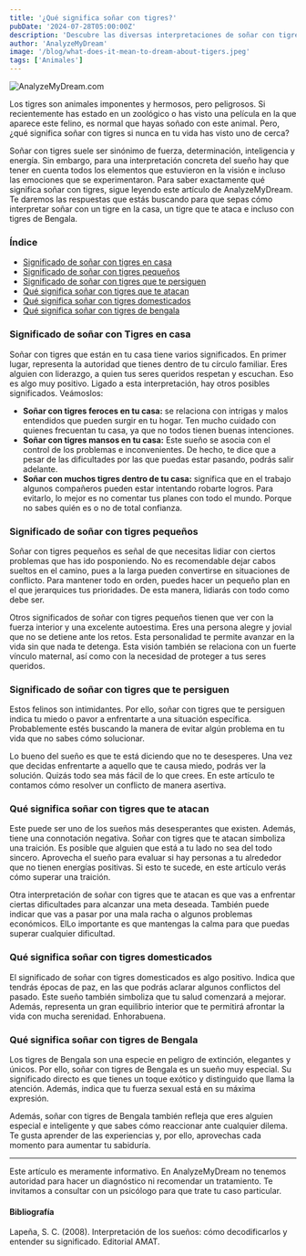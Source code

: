 ```yaml
---
title: '¿Qué significa soñar con tigres?'
pubDate: '2024-07-28T05:00:00Z'
description: 'Descubre las diversas interpretaciones de soñar con tigres, desde la representación de fuerza y ​​liderazgo hasta el reflejo de tus miedos internos.'
author: 'AnalyzeMyDream'
image: '/blog/what-does-it-mean-to-dream-about-tigers.jpeg'
tags: ['Animales']
---
```


![AnalyzeMyDream.com](/blog/what-does-it-mean-to-dream-about-tigers.jpeg)

Los tigres son animales imponentes y hermosos, pero peligrosos. Si recientemente has estado en un zoológico o has visto una película en la que aparece este felino, es normal que hayas soñado con este animal. Pero, ¿qué significa soñar con tigres si nunca en tu vida has visto uno de cerca?

Soñar con tigres suele ser sinónimo de fuerza, determinación, inteligencia y energía. Sin embargo, para una interpretación concreta del sueño hay que tener en cuenta todos los elementos que estuvieron en la visión e incluso las emociones que se experimentaron. Para saber exactamente qué significa soñar con tigres, sigue leyendo este artículo de AnalyzeMyDream. Te daremos las respuestas que estás buscando para que sepas cómo interpretar soñar con un tigre en la casa, un tigre que te ataca e incluso con tigres de Bengala.

### Índice

- [Significado de soñar con tigres en casa](#significado-de-soñar-con-tigres-en-casa)
- [Significado de soñar con tigres pequeños](#significado-de-soñar-con-tigres-pequenos)
- [Significado de soñar con tigres que te persiguen](#significado-de-soñar-con-tigres-que-te-persiguen)
- [Qué significa soñar con tigres que te atacan](#que-significa-soñar-con-tigres-que-te-atacan)
- [Qué significa soñar con tigres domesticados](#que-significa-soñar-con-tigres-domesticados)
- [Qué significa soñar con tigres de bengala](#que-significa-soñar-con-tigres-de-bengala)

### Significado de soñar con Tigres en casa

Soñar con tigres que están en tu casa tiene varios significados. En primer lugar, representa la autoridad que tienes dentro de tu círculo familiar. Eres alguien con liderazgo, a quien tus seres queridos respetan y escuchan. Eso es algo muy positivo. Ligado a esta interpretación, hay otros posibles significados. Veámoslos:

- **Soñar con tigres feroces en tu casa:** se relaciona con intrigas y malos entendidos que pueden surgir en tu hogar. Ten mucho cuidado con quienes frecuentan tu casa, ya que no todos tienen buenas intenciones.
- **Soñar con tigres mansos en tu casa:** Este sueño se asocia con el control de los problemas e inconvenientes. De hecho, te dice que a pesar de las dificultades por las que puedas estar pasando, podrás salir adelante.
- **Soñar con muchos tigres dentro de tu casa:** significa que en el trabajo algunos compañeros pueden estar intentando robarte logros. Para evitarlo, lo mejor es no comentar tus planes con todo el mundo. Porque no sabes quién es o no de total confianza.

### Significado de soñar con tigres pequeños

Soñar con tigres pequeños es señal de que necesitas lidiar con ciertos problemas que has ido posponiendo. No es recomendable dejar cabos sueltos en el camino, pues a la larga pueden convertirse en situaciones de conflicto. Para mantener todo en orden, puedes hacer un pequeño plan en el que jerarquices tus prioridades. De esta manera, lidiarás con todo como debe ser.

Otros significados de soñar con tigres pequeños tienen que ver con la fuerza interior y una excelente autoestima. Eres una persona alegre y jovial que no se detiene ante los retos. Esta personalidad te permite avanzar en la vida sin que nada te detenga. Esta visión también se relaciona con un fuerte vínculo maternal, así como con la necesidad de proteger a tus seres queridos.

### Significado de soñar con tigres que te persiguen

Estos felinos son intimidantes. Por ello, soñar con tigres que te persiguen indica tu miedo o pavor a enfrentarte a una situación específica. Probablemente estés buscando la manera de evitar algún problema en tu vida que no sabes cómo solucionar.

Lo bueno del sueño es que te está diciendo que no te desesperes. Una vez que decidas enfrentarte a aquello que te causa miedo, podrás ver la solución. Quizás todo sea más fácil de lo que crees. En este artículo te contamos cómo resolver un conflicto de manera asertiva.

### Qué significa soñar con tigres que te atacan

Este puede ser uno de los sueños más desesperantes que existen. Además, tiene una connotación negativa. Soñar con tigres que te atacan simboliza una traición. Es posible que alguien que está a tu lado no sea del todo sincero. Aprovecha el sueño para evaluar si hay personas a tu alrededor que no tienen energías positivas. Si esto te sucede, en este artículo verás cómo superar una traición.

Otra interpretación de soñar con tigres que te atacan es que vas a enfrentar ciertas dificultades para alcanzar una meta deseada. También puede indicar que vas a pasar por una mala racha o algunos problemas económicos. ElLo importante es que mantengas la calma para que puedas superar cualquier dificultad.

### Qué significa soñar con tigres domesticados

El significado de soñar con tigres domesticados es algo positivo. Indica que tendrás épocas de paz, en las que podrás aclarar algunos conflictos del pasado. Este sueño también simboliza que tu salud comenzará a mejorar. Además, representa un gran equilibrio interior que te permitirá afrontar la vida con mucha serenidad. Enhorabuena.

### Qué significa soñar con tigres de Bengala

Los tigres de Bengala son una especie en peligro de extinción, elegantes y únicos. Por ello, soñar con tigres de Bengala es un sueño muy especial. Su significado directo es que tienes un toque exótico y distinguido que llama la atención. Además, indica que tu fuerza sexual está en su máxima expresión.

Además, soñar con tigres de Bengala también refleja que eres alguien especial e inteligente y que sabes cómo reaccionar ante cualquier dilema. Te gusta aprender de las experiencias y, por ello, aprovechas cada momento para aumentar tu sabiduría.

---
Este artículo es meramente informativo. En AnalyzeMyDream no tenemos autoridad para hacer un diagnóstico ni recomendar un tratamiento. Te invitamos a consultar con un psicólogo para que trate tu caso particular.

#### Bibliografía

Lapeña, S. C. (2008). Interpretación de los sueños: cómo decodificarlos y entender su significado. Editorial AMAT.